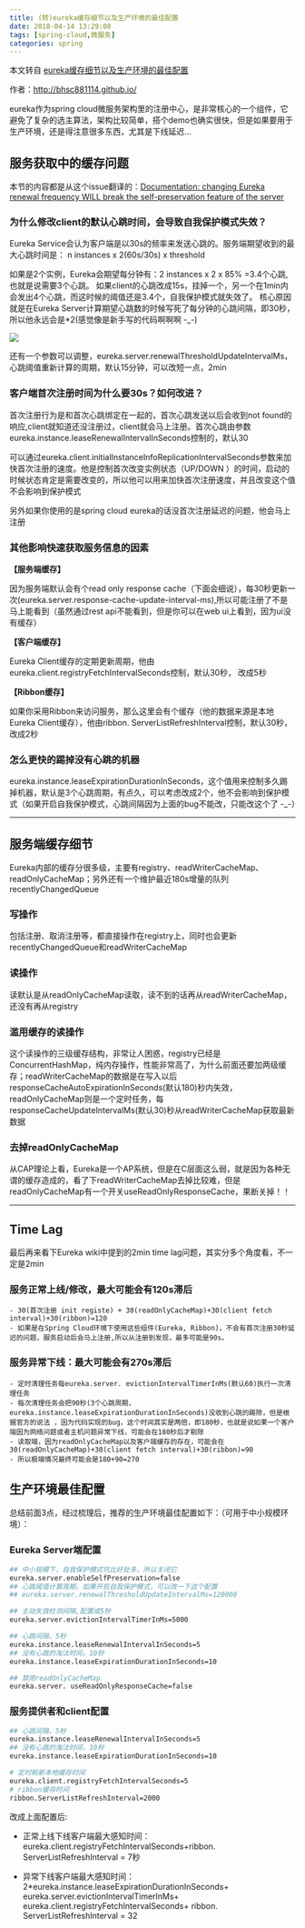 ```yaml
---
title: (转)eureka缓存细节以及生产环境的最佳配置
date: 2018-04-14 13:29:08
tags: [spring-cloud,微服务]
categories: spring
---
```


本文转自 [eureka缓存细节以及生产环境的最佳配置](http://bhsc881114.github.io/2018/04/01/eureka%E7%BC%93%E5%AD%98%E7%BB%86%E8%8A%82%E4%BB%A5%E5%8F%8A%E7%94%9F%E4%BA%A7%E7%8E%AF%E5%A2%83%E7%9A%84%E6%9C%80%E4%BD%B3%E9%85%8D%E7%BD%AE/)

作者：http://bhsc881114.github.io/

eureka作为spring cloud微服务架构里的注册中心，是非常核心的一个组件，它避免了复杂的选主算法，架构比较简单，搭个demo也确实很快，但是如果要用于生产环境，还是得注意很多东西，尤其是下线延迟…
<!--more-->

## 服务获取中的缓存问题

本节的内容都是从这个issue翻译的：[Documentation: changing Eureka renewal frequency WILL break the self-preservation feature of the server](https://github.com/spring-cloud/spring-cloud-netflix/issues/373)



### 为什么修改client的默认心跳时间，会导致自我保护模式失效？

Eureka Service会认为客户端是以30s的频率来发送心跳的。服务端期望收到的最大心跳时间是：
n instances x 2(60s/30s) x threshold

如果是2个实例，Eureka会期望每分钟有：2 instances x 2 x 85% =3.4个心跳,也就是说需要3个心跳。
如果client的心跳改成15s，挂掉一个，另一个在1min内会发出4个心跳，而这时候的阈值还是3.4个，自我保护模式就失效了。
核心原因就是在Eureka Server计算期望心跳数的时候写死了每分钟的心跳间隔，即30秒，所以他永远会是*2(感觉像是新手写的代码啊啊啊 -_-)

![](http://7xijc0.com1.z0.glb.clouddn.com/eureka-self.png)

还有一个参数可以调整，eureka.server.renewalThresholdUpdateIntervalMs，心跳阈值重新计算的周期，默认15分钟，可以改短一点，2min


### 客户端首次注册时间为什么要30s？如何改进？

首次注册行为是和首次心跳绑定在一起的，首次心跳发送以后会收到not found的响应,client就知道还没注册过，client就会马上注册。首次心跳由参数
eureka.instance.leaseRenewalIntervalInSeconds控制的，默认30

可以通过eureka.client.initialInstanceInfoReplicationIntervalSeconds参数来加快首次注册的速度。他是控制首次改变实例状态（UP/DOWN ）的时间，启动的时候状态肯定是需要改变的，所以他可以用来加快首次注册速度，并且改变这个值不会影响到保护模式

另外如果你使用的是spring cloud eureka的话没首次注册延迟的问题，他会马上注册

### 其他影响快速获取服务信息的因素

**【服务端缓存】**

因为服务端默认会有个read only response cache（下面会细说），每30秒更新一次(eureka.server.response-cache-update-interval-ms),所以可能注册了不是马上能看到（虽然通过rest api不能看到，但是你可以在web ui上看到，因为ui没有缓存）

**【客户端缓存】**

Eureka Client缓存的定期更新周期，他由eureka.client.registryFetchIntervalSeconds控制，默认30秒， 改成5秒

**【Ribbon缓存】**

如果你采用Ribbon来访问服务，那么这里会有个缓存（他的数据来源是本地Eureka Client缓存），他由ribbon. ServerListRefreshInterval控制，默认30秒， 改成2秒

### 怎么更快的踢掉没有心跳的机器
eureka.instance.leaseExpirationDurationInSeconds，这个值用来控制多久踢掉机器，默认是3个心跳周期，有点久，可以考虑改成2个，他不会影响到保护模式（如果开启自我保护模式，心跳间隔因为上面的bug不能改，只能改这个了 -_-）



-----



## 服务端缓存细节
Eureka内部的缓存分很多级，主要有registry、readWriterCacheMap、readOnlyCacheMap；另外还有一个维护最近180s增量的队列recentlyChangedQueue

### 写操作
包括注册、取消注册等，都直接操作在registry上，同时也会更新recentlyChangedQueue和readWriterCacheMap

### 读操作
读默认是从readOnlyCacheMap读取，读不到的话再从readWriterCacheMap，还没有再从registry

### 滥用缓存的读操作
这个读操作的三级缓存结构，非常让人困惑，registry已经是ConcurrentHashMap，纯内存操作，性能非常高了，为什么前面还要加两级缓存；readWriterCacheMap的数据是在写入以后responseCacheAutoExpirationInSeconds(默认180)秒内失效，readOnlyCacheMap则是一个定时任务，每responseCacheUpdateIntervalMs(默认30)秒从readWriterCacheMap获取最新数据

### 去掉readOnlyCacheMap
从CAP理论上看，Eureka是一个AP系统，但是在C层面这么弱，就是因为各种无谓的缓存造成的，看了下readWriterCacheMap去掉比较难，但是readOnlyCacheMap有一个开关useReadOnlyResponseCache，果断关掉！！


-----


## Time Lag
最后再来看下Eureka wiki中提到的2min time lag问题，其实分多个角度看，不一定是2min

### 服务正常上线/修改，最大可能会有120s滞后

```
- 30(首次注册 init registe) + 30(readOnlyCacheMap)+30(client fetch interval)+30(ribbon)=120
- 如果是在Spring Cloud环境下使用这些组件(Eureka, Ribbon)，不会有首次注册30秒延迟的问题，服务启动后会马上注册,所以从注册到发现，最多可能是90s。
```
 
### 服务异常下线：最大可能会有270s滞后

```
- 定时清理任务每eureka.server. evictionIntervalTimerInMs(默认60)执行一次清理任务
- 每次清理任务会把90秒(3个心跳周期，eureka.instance.leaseExpirationDurationInSeconds)没收到心跳的踢除，但是根据官方的说法 ，因为代码实现的bug，这个时间其实是两倍，即180秒，也就是说如果一个客户端因为网络问题或者主机问题异常下线，可能会在180秒后才剔除
- 读取端，因为readOnlyCacheMap以及客户端缓存的存在，可能会在30(readOnlyCacheMap)+30(client fetch interval)+30(ribbon)=90
- 所以极端情况最终可能会是180+90=270
```

## 生产环境最佳配置
总结前面3点，经过梳理后，推荐的生产环境最佳配置如下：（可用于中小规模环境）：

### Eureka Server端配置

```bash
## 中小规模下，自我保护模式坑比好处多，所以关闭它
eureka.server.enableSelfPreservation=false
## 心跳阈值计算周期，如果开启自我保护模式，可以改一下这个配置
## eureka.server.renewalThresholdUpdateIntervalMs=120000

## 主动失效检测间隔,配置成5秒
eureka.server.evictionIntervalTimerInMs=5000

## 心跳间隔，5秒
eureka.instance.leaseRenewalIntervalInSeconds=5
## 没有心跳的淘汰时间，10秒
eureka.instance.leaseExpirationDurationInSeconds=10

## 禁用readOnlyCacheMap
eureka.server. useReadOnlyResponseCache=false
```

### 服务提供者和client配置

```bash
## 心跳间隔，5秒
eureka.instance.leaseRenewalIntervalInSeconds=5
## 没有心跳的淘汰时间，10秒
eureka.instance.leaseExpirationDurationInSeconds=10

# 定时刷新本地缓存时间
eureka.client.registryFetchIntervalSeconds=5
# ribbon缓存时间
ribbon.ServerListRefreshInterval=2000
```

改成上面配置后:

* 正常上线下线客户端最大感知时间：eureka.client.registryFetchIntervalSeconds+ribbon. ServerListRefreshInterval = 7秒

* 异常下线客户端最大感知时间：
2*eureka.instance.leaseExpirationDurationInSeconds+
eureka.server.evictionIntervalTimerInMs+
eureka.client.registryFetchIntervalSeconds+
ribbon. ServerListRefreshInterval = 32

